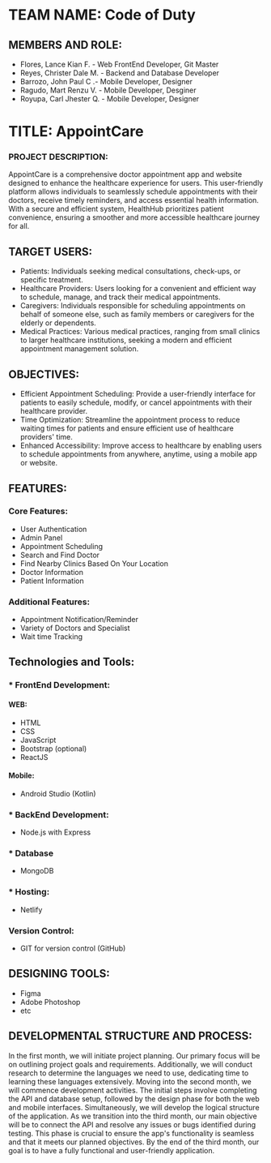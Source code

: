 # TEAM NAME: Code of Duty

## MEMBERS AND ROLE:
  * Flores, Lance Kian F. - Web FrontEnd Developer, Git Master
  * Reyes, Christer Dale M. - Backend and Database Developer
  * Barrozo, John Paul C .- Mobile Developer, Designer
  * Ragudo, Mart Renzu V. - Mobile Developer, Desginer
  * Royupa, Carl Jhester Q. - Mobile Developer, Designer

# TITLE: AppointCare
### PROJECT DESCRIPTION:
  AppointCare is a comprehensive doctor appointment app and website designed to
enhance the healthcare experience for users. This user-friendly platform allows individuals
to seamlessly schedule appointments with their doctors, receive timely reminders, and
access essential health information. With a secure and efficient system, HealthHub
prioritizes patient convenience, ensuring a smoother and more accessible healthcare
journey for all.

## TARGET USERS:
* Patients: Individuals seeking medical consultations, check-ups, or specific treatment.
* Healthcare Providers: Users looking for a convenient and efficient way to schedule, manage, and track their medical appointments.
* Caregivers: Individuals responsible for scheduling appointments on behalf of someone
else, such as family members or caregivers for the elderly or dependents.
* Medical Practices: Various medical practices, ranging from small clinics to larger
healthcare institutions, seeking a modern and efficient appointment management
solution.

## OBJECTIVES:
* Efficient Appointment Scheduling: Provide a user-friendly interface for patients to easily
schedule, modify, or cancel appointments with their healthcare provider.
* Time Optimization: Streamline the appointment process to reduce waiting times for
patients and ensure efficient use of healthcare providers' time.
* Enhanced Accessibility: Improve access to healthcare by enabling users to schedule
appointments from anywhere, anytime, using a mobile app or website.

## FEATURES:
### Core Features:
* User Authentication
* Admin Panel
* Appointment Scheduling
* Search and Find Doctor
* Find Nearby Clinics Based On Your Location
* Doctor Information
* Patient Information
### Additional Features: 
* Appointment Notification/Reminder
* Variety of Doctors and Specialist
* Wait time Tracking

## Technologies and Tools: 
### * FrontEnd Development:
  #### WEB: 
  * HTML
  * CSS
  * JavaScript
  * Bootstrap (optional)
  * ReactJS
  #### Mobile:
  * Android Studio (Kotlin)
### * BackEnd Development: 
  * Node.js with Express
### * Database
  * MongoDB
### * Hosting:
  * Netlify
### Version Control: 
  * GIT for version control (GitHub)

## DESIGNING TOOLS:
  * Figma
  * Adobe Photoshop
  * etc

## DEVELOPMENTAL STRUCTURE AND PROCESS:
In the first month, we will initiate project planning. Our primary focus will be on outlining
project goals and requirements. Additionally, we will conduct research to determine the
languages we need to use, dedicating time to learning these languages extensively.
Moving into the second month, we will commence development activities. The initial steps
involve completing the API and database setup, followed by the design phase for both the web and
mobile interfaces. Simultaneously, we will develop the logical structure of the application. As we transition into the third month, our main objective will be to connect the API and resolve
any issues or bugs identified during testing. This phase is crucial to ensure the app's functionality
is seamless and that it meets our planned objectives. By the end of the third month, our goal is
to have a fully functional and user-friendly application.
